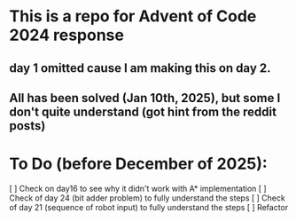 # This is a repo for Advent of Code 2024 response

## day 1 omitted cause I am making this on day 2.

## All has been solved (Jan 10th, 2025), but some I don't quite understand (got hint from the reddit posts)

# To Do (before December of 2025):

[ ] Check on day16 to see why it didn't work with A\* implementation
[ ] Check of day 24 (bit adder problem) to fully understand the steps
[ ] Check of day 21 (sequence of robot input) to fully understand the steps
[ ] Refactor
